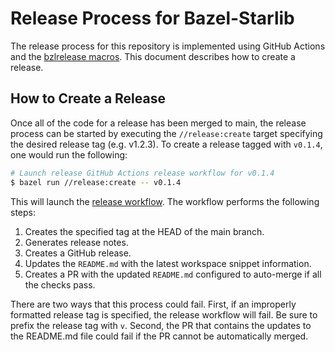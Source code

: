 # Release Process for Bazel-Starlib

The release process for this repository is implemented using GitHub Actions and the [bzlrelease
macros](/doc/bzlrelease/README.md). This document describes how to create a release.


## How to Create a Release

Once all of the code for a release has been merged to main, the release process can be started by
executing the `//release:create` target specifying the desired release tag (e.g. v1.2.3). To create
a release tagged with `v0.1.4`, one would run the following:

```sh
# Launch release GitHub Actions release workflow for v0.1.4
$ bazel run //release:create -- v0.1.4
```

This will launch the [release workflow](.github/workflows/create_release.yml). The workflow performs
the following steps:

1. Creates the specified tag at the HEAD of the main branch.
2. Generates release notes.
3. Creates a GitHub release.
4. Updates the `README.md` with the latest workspace snippet information.
5. Creates a PR with the updated `README.md` configured to auto-merge if all the checks pass.

There are two ways that this process could fail. First, if an improperly formatted release tag is
specified, the release workflow will fail. Be sure to prefix the release tag with `v`. Second, the
PR that contains the updates to the README.md file could fail if the PR cannot be automatically
merged. 
